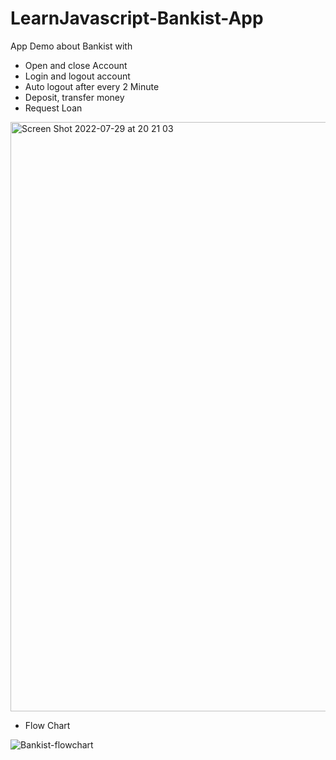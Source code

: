 # LearnJavascript-Bankist-App

App Demo about Bankist with

- Open and close Account
- Login and logout account
- Auto logout after every 2 Minute
- Deposit, transfer money
- Request Loan

<img width="943" alt="Screen Shot 2022-07-29 at 20 21 03" src="https://user-images.githubusercontent.com/11146890/181769583-1dfbe7c0-16c5-4f57-9221-a2bfed4f1cf6.png">

- Flow Chart 

![Bankist-flowchart](https://user-images.githubusercontent.com/11146890/181770130-eb68a804-23a4-4ac5-9595-5a1d3a593c10.png)
